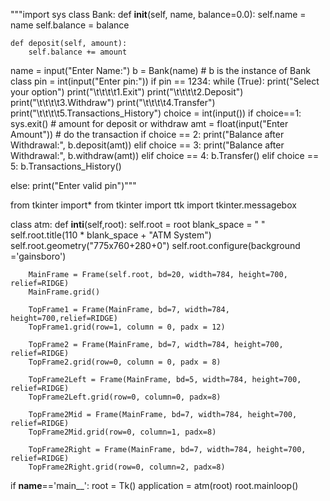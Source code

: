 """import sys
class Bank:
    def __init__(self, name, balance=0.0):
        self.name = name
        self.balance = balance

    def deposit(self, amount):
        self.balance += amount 
    

name = input("Enter Name:")
b = Bank(name)  # b is the instance of Bank class
pin = int(input("Enter pin:"))
if pin == 1234:
    while (True):
        print("Select your option")
        print("\t\t\t\t1.Exit")
        print("\t\t\t\t2.Deposit")
        print("\t\t\t\t3.Withdraw")
        print("\t\t\t\t4.Transfer")
        print("\t\t\t\t5.Transactions_History")
        choice = int(input())
        if choice==1:
            sys.exit()
        # amount for deposit or withdraw
        amt = float(input("Enter Amount"))
        # do the transaction
        if choice == 2:
            print("Balance after Withdrawal:", b.deposit(amt))
        elif choice == 3:
            print("Balance after Withdrawal:", b.withdraw(amt))
        elif choice == 4:
            b.Transfer()
        elif choice == 5:
            b.Transactions_History()


else:
    print("Enter valid pin")"""

from tkinter import*
from tkinter import ttk
import tkinter.messagebox

class atm:
    def __inti__(self,root):
        self.root = root
        blank_space = " "
        self.root.title(110 * blank_space + "ATM System")
        self.root.geometry("775x760+280+0")
        self.root.configure(background ='gainsboro')

        MainFrame = Frame(self.root, bd=20, width=784, height=700, relief=RIDGE)
        MainFrame.grid()

        TopFrame1 = Frame(MainFrame, bd=7, width=784, height=700,relief=RIDGE)
        TopFrame1.grid(row=1, column = 0, padx = 12)

        TopFrame2 = Frame(MainFrame, bd=7, width=784, height=700, relief=RIDGE)
        TopFrame2.grid(row=0, column = 0, padx = 8)

        TopFrame2Left = Frame(MainFrame, bd=5, width=784, height=700, relief=RIDGE)
        TopFrame2Left.grid(row=0, column=0, padx=8)

        TopFrame2Mid = Frame(MainFrame, bd=7, width=784, height=700, relief=RIDGE)
        TopFrame2Mid.grid(row=0, column=1, padx=8)

        TopFrame2Right = Frame(MainFrame, bd=7, width=784, height=700, relief=RIDGE)
        TopFrame2Right.grid(row=0, column=2, padx=8)


if __name__=='main__':
    root = Tk()
    application = atm(root)
    root.mainloop()


